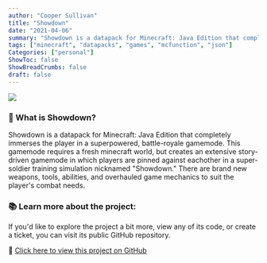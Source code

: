 ```yaml
---
author: "Cooper Sullivan"
title: "Showdown"
date: "2021-04-06"
summary: "Showdown is a datapack for Minecraft: Java Edition that completely immerses the player in a superpowered, battle-royale gamemode."
tags: ["minecraft", "datapacks", "games", "mcfunction", "json"]
Categories: ["personal"]
ShowToc: false
ShowBreadCrumbs: false
draft: false
---
```


![](/images/showdown-messy.png)

### 📖 What is Showdown?
Showdown is a datapack for Minecraft: Java Edition that completely immerses the player in a superpowered, battle-royale gamemode.
This gamemode requires a fresh minecraft world, but creates an extensive story-driven gamemode in which players are pinned against eachother in a super-soldier training simulation nicknamed "Showdown."
There are brand new weapons, tools, abilities, and overhauled game mechanics to suit the player's combat needs.

### 📚 Learn more about the project:
If you'd like to explore the project a bit more, view any of its code, or create a ticket,
you can visit its public GitHub repository.

🔗 [Click here to view this project on GitHub](https://github.com/coopersully/showdown)